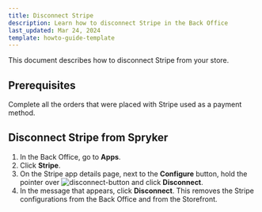 ```yaml
---
title: Disconnect Stripe
description: Learn how to disconnect Stripe in the Back Office
last_updated: Mar 24, 2024
template: howto-guide-template
---
```


This document describes how to disconnect Stripe from your store.


## Prerequisites

Complete all the orders that were placed with Stripe used as a payment method.

## Disconnect Stripe from Spryker

1. In the Back Office, go to **Apps**.
2. Click **Stripe**.
3. On the Stripe app details page, next to the **Configure** button, hold the pointer over <span class="inline-img">![disconnect-button](https://spryker.s3.eu-central-1.amazonaws.com/docs/aop/user/apps/bazzarvoice/disconnect-button.png)</span> and click **Disconnect**.
4. In the message that appears, click **Disconnect**.
    This removes the Stripe configurations from the Back Office and from the Storefront.
